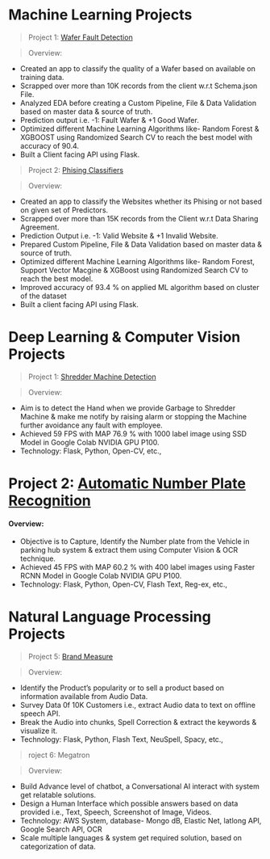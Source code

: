 # Machine Learning Projects

>Project 1: [Wafer Fault Detection](https://github.com/KrishnaNJena/Wafer-Fault-Detection)

>Overview:

* Created an app to classify the quality of a Wafer based on available on training data.
* Scrapped over more than 10K records from the client w.r.t Schema.json File.  
* Analyzed EDA before creating a Custom Pipeline, File & Data Validation based on master data & source of truth.
* Prediction output i.e. -1: Fault Wafer & +1 Good Wafer. 
* Optimized different Machine Learning Algorithms like- Random Forest & XGBOOST using Randomized Search CV to reach the best model with accuracy of 90.4. 
* Built a Client facing API using Flask. 



>Project 2: [Phising Classifiers](https://github.com/KrishnaNJena/Phising-Classifiers) 

>Overview:

* Created an app to classify the Websites whether its Phising or not based on given set of Predictors.
* Scrapped over more than 15K records from the Client w.r.t Data Sharing Agreement.
* Prediction Output i.e. -1: Valid Website & +1 Invalid Website.
* Prepared Custom Pipeline, File & Data Validation based on master data & source of truth.
* Optimized different Machine Learning Algorithms like- Random Forest, Support Vector Macgine & XGBoost using Randomized Search CV to reach the best model.
* Improved accuracy of 93.4 % on applied ML algorithm based on cluster of the dataset
* Built a client facing API using Flask.

# Deep Learning & Computer Vision Projects

>Project 1: [Shredder Machine Detection](https://github.com/KrishnaNJena/S-M-Detection)

>Overview:

* Aim is to detect the Hand when we provide Garbage to Shredder Machine & make me notify by raising alarm or stopping the Machine further avoidance any fault with employee.
* Achieved 59 FPS with MAP 76.9 % with 1000 label image using SSD Model in Google Colab NVIDIA GPU P100.
* Technology: Flask, Python, Open-CV, etc.,

# Project 2: [Automatic Number Plate Recognition](https://github.com/KrishnaNJena/ANPR-Detection)

#### Overview:

* Objective is to Capture, Identify the Number plate from the Vehicle in parking hub system & extract them using Computer Vision & OCR technique.
* Achieved 45 FPS with MAP 60.2 % with 400 label images using Faster RCNN Model in Google Colab NVIDIA GPU P100.
* Technology: Flask, Python, Open-CV, Flash Text, Reg-ex, etc.,

# Natural Language Processing Projects

>Project 5: [Brand Measure](https://github.com/KrishnaNJena/Brand-Measure)

>Overview: 

* Identify the Product’s popularity or to sell a product based on information available from Audio Data.
* Survey Data 0f 10K Customers i.e., extract Audio data to text on offline speech API. 
* Break the Audio into chunks, Spell Correction & extract the keywords & visualize it.
* Technology: Flask, Python, Flash Text, NeuSpell, Spacy, etc.,

>roject 6: Megatron

>Overview: 

* Build Advance level of chatbot, a Conversational AI interact with system get relatable solutions.
* Design a Human Interface which possible answers based on data provided i.e., Text, Speech, Screenshot of Image, Videos.
* Technology: AWS System, database- Mongo dB, Elastic Net, latlong API, Google Search API, OCR
* Scale multiple languages & system get required solution, based on categorization of data.

